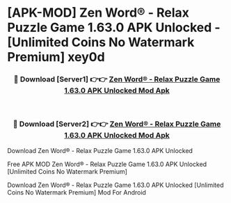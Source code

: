 # [APK-MOD] Zen Word® - Relax Puzzle Game 1.63.0 APK Unlocked - [Unlimited Coins No Watermark Premium] xey0d



<div align="center">
<h3>🔴 Download [Server1] 👉👉 <a href="https://momento.my/?title=Zen_Word®_-_Relax_Puzzle_Game_1.63.0_APK_Unlocked">Zen Word® - Relax Puzzle Game 1.63.0 APK Unlocked Mod Apk</a></h3><br>

<h3>🔴 Download [Server2] 👉👉 <a href="https://momento.my/?title=Zen_Word®_-_Relax_Puzzle_Game_1.63.0_APK_Unlocked">Zen Word® - Relax Puzzle Game 1.63.0 APK Unlocked Mod Apk</a></h3>
</div>



Download Zen Word® - Relax Puzzle Game 1.63.0 APK Unlocked 

Free APK MOD Zen Word® - Relax Puzzle Game 1.63.0 APK Unlocked [Unlimited Coins No Watermark Premium]

Download Zen Word® - Relax Puzzle Game 1.63.0 APK Unlocked [Unlimited Coins No Watermark Premium] Mod For Android
